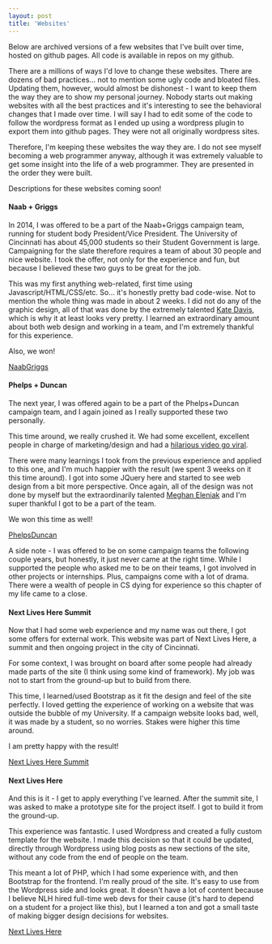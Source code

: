```yaml
---
layout: post
title: 'Websites'
---
```


Below are archived versions of a few websites that I've built over time, hosted on github pages. All code is available in repos on my github.

There are a millions of ways I'd love to change these websites. There are dozens of bad practices... not to mention some ugly code and bloated files. Updating them, however, would almost be dishonest - I want to keep them the way they are to show my personal journey. Nobody starts out making websites with all the best practices and it's interesting to see the behavioral changes that I made over time. I will say I had to edit some of the code to follow the wordpress format as I ended up using a wordpress plugin to export them into github pages. They were not all originally wordpress sites.

Therefore, I'm keeping these websites the way they are. I do not see myself becoming a web programmer anyway, although it was extremely valuable to get some insight into the life of a web programmer. They are presented in the order they were built.

Descriptions for these websites coming soon!

#### Naab + Griggs

In 2014, I was offered to be a part of the Naab+Griggs campaign team, running for student body President/Vice President. The University of Cincinnati has about 45,000 students so their Student Government is large. Campaigning for the slate therefore requires a team of about 30 people and nice website. I took the offer, not only for the experience and fun, but because I believed these two guys to be great for the job.

This was my first anything web-related, first time using Javascript/HTML/CSS/etc. So... it's honestly pretty bad code-wise. Not to mention the whole thing was made in about 2 weeks. I did not do any of the graphic design, all of that was done by the extremely talented [Kate Davis](davis2kh@gmail.com), which is why it at least looks very pretty. I learned an extraordinary amount about both web design and working in a team, and I'm extremely thankful for this experience.

Also, we won!

[NaabGriggs](https://santacml.github.io/naabgriggs/)

#### Phelps + Duncan

The next year, I was offered again to be a part of the Phelps+Duncan campaign team, and I again joined as I really supported these two personally.

This time around, we really crushed it. We had some excellent, excellent people in charge of marketing/design and had a [hilarious video go viral](https://www.youtube.com/watch?v=KbZHIuTrM5c).

There were many learnings I took from the previous experience and applied to this one, and I'm much happier with the result (we spent 3 weeks on it this time around). I got into some JQuery here and started to see web design from a bit more perspective. Once again, all of the design was not done by myself but the extraordinarily talented [Meghan Eleniak](eleniama@mail.uc.edu) and I'm super thankful I got to be a part of the team.

We won this time as well!

[PhelpsDuncan](https://santacml.github.io/phelpsduncan/)

A side note - I was offered to be on some campaign teams the following couple years, but honestly, it just never came at the right time. While I supported the people who asked me to be on their teams, I got involved in other projects or internships. Plus, campaigns come with a lot of drama. There were a wealth of people in CS dying for experience so this chapter of my life came to a close.

#### Next Lives Here Summit

Now that I had some web experience and my name was out there, I got some offers for external work. This website was part of Next Lives Here, a summit and then ongoing project in the city of Cincinnati.

For some context, I was brought on board after some people had already made parts of the site (I think using some kind of framework). My job was not to start from the ground-up but to build from there.

This time, I learned/used Bootstrap as it fit the design and feel of the site perfectly. I loved getting the experience of working on a website that was outside the bubble of my University. If a campaign website looks bad, well, it was made by a student, so no worries. Stakes were higher this time around.

I am pretty happy with the result!

[Next Lives Here Summit](https://santacml.github.io/nextlivesheresummit/)

#### Next Lives Here

And this is it - I get to apply everything I've learned. After the summit site, I was asked to make a prototype site for the project itself. I got to build it from the ground-up.

This experience was fantastic. I used Wordpress and created a fully custom template for the website. I made this decision so that it could be updated, directly through Wordpress using blog posts as new sections of the site, without any code from the end of people on the team.

This meant a lot of PHP, which I had some experience with, and then Bootstrap for the frontend. I'm really proud of the site. It's easy to use from the Wordpress side and looks great. It doesn't have a lot of content because I believe NLH hired full-time web devs for their cause (it's hard to depend on a student for a project like this), but I learned a ton and got a small taste of making bigger design decisions for websites.

[Next Lives Here](https://santacml.github.io/nextliveshere/)
